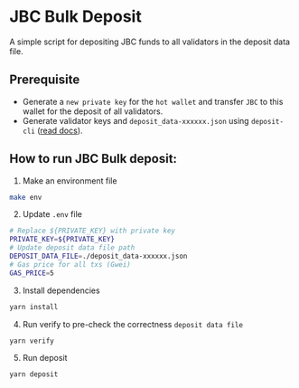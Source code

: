 # JBC Bulk Deposit
A simple script for depositing JBC funds to all validators in the deposit data file.

##  Prerequisite
- Generate a `new private key` for the `hot wallet` and transfer `JBC` to this wallet for the deposit of all validators.
- Generate validator keys and `deposit_data-xxxxxx.json` using `deposit-cli` ([read docs](https://docs.jibchain.net/nodes-and-validators/generate-validator-keys)).

## How to run JBC Bulk deposit:
1. Make an environment file
```sh
make env
```

2. Update `.env` file
```sh
# Replace ${PRIVATE_KEY} with private key
PRIVATE_KEY=${PRIVATE_KEY}
# Update deposit data file path
DEPOSIT_DATA_FILE=./deposit_data-xxxxxx.json
# Gas price for all txs (Gwei)
GAS_PRICE=5 
```

3. Install dependencies
```sh
yarn install
``` 

4. Run verify to pre-check the correctness `deposit data file`
```sh
yarn verify
``` 

5. Run deposit
```sh
yarn deposit
``` 